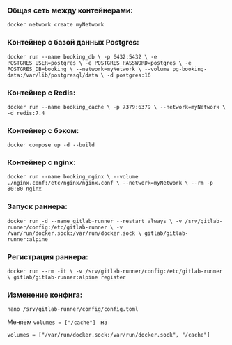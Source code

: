 ### Общая сеть между контейнерами:
`docker network create myNetwork`

### Контейнер с базой данных Postgres:
`docker run --name booking_db \
    -p 6432:5432 \
    -e POSTGRES_USER=postgres \
    -e POSTGRES_PASSWORD=postgres \
    -e POSTGRES_DB=booking \
    --network=myNetwork \
    --volume pg-booking-data:/var/lib/postgresql/data \
    -d postgres:16`

### Контейнер с Redis:
`docker run --name booking_cache \
    -p 7379:6379 \
    --network=myNetwork \
    -d redis:7.4`

### Контейнер с бэком:
`docker compose up -d --build`

### Контейнер с nginx:
`docker run --name booking_nginx \
    --volume ./nginx.conf:/etc/nginx/nginx.conf \
    --network=myNetwork \
    --rm -p 80:80 nginx`

### Запуск раннера:
`docker run -d --name gitlab-runner --restart always \
  -v /srv/gitlab-runner/config:/etc/gitlab-runner \
  -v /var/run/docker.sock:/var/run/docker.sock \
  gitlab/gitlab-runner:alpine`

### Регистрация раннера:
`docker run --rm -it \
    -v /srv/gitlab-runner/config:/etc/gitlab-runner \
    gitlab/gitlab-runner:alpine register`

### Изменение конфига:
`nano /srv/gitlab-runner/config/config.toml`

Меняем
`volumes = ["/cache"] `
на

`volumes = ["/var/run/docker.sock:/var/run/docker.sock", "/cache"]`

